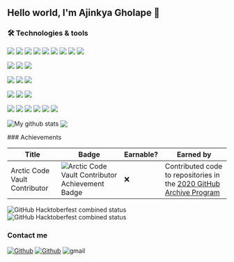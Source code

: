 ## Hello world, I'm Ajinkya Gholape 👋

<!--
**ajinkyagholape1998/ajinkyagholape1998** is a ✨ _special_ ✨ repository because its `README.md` (this file) appears on your GitHub profile.

Here are some ideas to get you started:

- 🔭 I’m currently working on ...
- 🌱 I’m currently learning ...
- 👯 I’m looking to collaborate on ...
- 🤔 I’m looking for help with ...
- 💬 Ask me about ...
- 📫 How to reach me: ...
- 😄 Pronouns: ...
- ⚡ Fun fact: ...
-->


### 🛠 Technologies & tools
<p>
  <img src="https://img.shields.io/badge/Java-ED8B00?style=for-the-badge&logo=java&logoColor=white" />
  <img src="https://img.shields.io/badge/HTML5-E34F26?style=for-the-badge&logo=html5&logoColor=white" />
  <img src="https://img.shields.io/badge/CSS3-1572B6?style=for-the-badge&logo=css3&logoColor=white" />
  <img src="https://img.shields.io/badge/JavaScript-323330?style=for-the-badge&logo=javascript&logoColor=F7DF1E" />
  <img src="https://img.shields.io/badge/TypeScript-007ACC?style=for-the-badge&logo=typescript&logoColor=white" />
  <img src="https://img.shields.io/badge/Redux-593D88?style=for-the-badge&logo=redux&logoColor=white" />
  <img src="https://img.shields.io/badge/Python-3776AB?style=for-the-badge&logo=python&logoColor=white" />
  <img src="https://img.shields.io/badge/C-00599C?style=for-the-badge&logo=c&logoColor=white" />
  <img src="https://img.shields.io/badge/json-5E5C5C?style=for-the-badge&logo=json&logoColor=white" />
</p>


<p>
  <img src="https://img.shields.io/badge/React-20232A?style=for-the-badge&logo=react&logoColor=61DAFB" />
  <img src="https://img.shields.io/badge/React_Native-20232A?style=for-the-badge&logo=react&logoColor=61DAFB" />
  <img src="https://img.shields.io/badge/Material UI-5468ff?style=for-the-badge&logo=materialui&logoColor=white" />
</p>

<p>
  <img src="https://img.shields.io/badge/Visual_Studio_Code-0078D4?style=for-the-badge&logo=visual%20studio%20code&logoColor=white" />
  <img src="https://img.shields.io/badge/Atom-66595C?style=for-the-badge&logo=Atom&logoColor=white" />
  <img src="https://img.shields.io/badge/Android-3DDC84?style=for-the-badge&logo=android&logoColor=white" />
</p>

<p>
  <img src="https://img.shields.io/badge/MySQL-00000F?style=for-the-badge&logo=mysql&logoColor=white" />
  <img src="https://img.shields.io/badge/PostgreSQL-316192?style=for-the-badge&logo=postgresql&logoColor=white" />
  <img src="https://img.shields.io/badge/SQLite-07405E?style=for-the-badge&logo=sqlite&logoColor=white" />
</p>

<p>
  <img src="https://img.shields.io/badge/Adobe%20XD-470137?style=for-the-badge&logo=Adobe%20XD&logoColor=#FF61F6"/>
  <img src="https://img.shields.io/badge/firebase-%23039BE5.svg?style=for-the-badge&logo=firebase"/>
  <img src="https://img.shields.io/badge/Postman-FF6C37?style=for-the-badge&logo=postman&logoColor=white"/>
  <img src="https://img.shields.io/badge/-Swagger-%23Clojure?style=for-the-badge&logo=swagger&logoColor=white"/>
  <img src="https://img.shields.io/badge/-Sentry-2f1937?style=for-the-badge&logo=sentry&logoColor=white"/>
  <img src="https://img.shields.io/badge/-Pusher-300d4f?style=for-the-badge&logo=pusher&logoColor=white"/>
</p>


<!-- <img align="center" src="https://github-readme-streak-stats.2f1937herokuapp.com?user=ajinkyagholape1998&theme=vue-dark&hide_border=true&date_format=M%20j%5B%2C%20Y%5D" alt="My github stats" /> -->
<p>
<img align="center" src="https://github-readme-stats.vercel.app/api?username=ajinkyagholape1998&show_icons=true&include_all_commits=true&theme=cobalt&hide_border=true" alt="My github stats" /> 
<img align="center" src="https://github-readme-stats.vercel.app/api/top-langs/?username=ajinkyagholape1998&layout=compact&theme=cobalt&hide_border=true" />
</p>
### Achievements

Title | Badge | Earnable? | Earned by
------------ | ------------- | ------------ | -------------
Arctic Code Vault Contributor | ![Arctic Code Vault Contributor Achievement Badge](https://github.com/ajinkyagholape1998/github-profile-achievements/blob/main/images/badge-arctic-code-vault-small.png?raw=true) | ❌ | Contributed code to repositories in the [2020 GitHub Archive Program](https://archiveprogram.github.com/)

<img alt="GitHub Hacktoberfest combined status" src="https://img.shields.io/github/hacktoberfest/2020/ajinkyagholape1998/Graph-Maker">
<img alt="GitHub Hacktoberfest combined status" src="https://img.shields.io/github/hacktoberfest/2021/ajinkyagholape1998/spotify-clone">

### Contact me

[<img alt="Github" src="https://img.shields.io/badge/GitHub-%2312100E.svg?&style=for-the-badge&logo=Github&logoColor=white" />](https://github.com/ajinkyagholape1998) 
[<img alt="Github" src="https://img.shields.io/badge/LinkedIn-%231DA1F2.svg?&style=for-the-badge&logo=linkedin&logoColor=white" />](https://www.linkedin.com/in/ajinkya16/)
<img alt="gmail" src="https://img.shields.io/badge/-Gmail-c5392a?style=for-the-badge&logo=Gmail&logoColor=white&link=mailto:ajinkyagholape1998@gmail.com"/>
